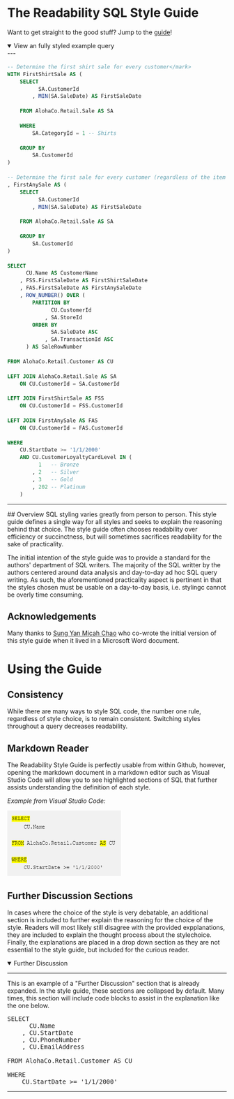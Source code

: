 # The Readability SQL Style Guide

Want to get straight to the good stuff?  Jump to the [guide](https://github.com/jasonmkfu/the-readability-sql-style-guide/blob/main/Style%20Guide.md)!


<details open>
  <summary>View an fully styled example query</summary>
---

```sql
-- Determine the first shirt sale for every customer</mark>
WITH FirstShirtSale AS (
    SELECT
          SA.CustomerId
        , MIN(SA.SaleDate) AS FirstSaleDate

    FROM AlohaCo.Retail.Sale AS SA

    WHERE
        SA.CategoryId = 1 -- Shirts

    GROUP BY
        SA.CustomerId
)

-- Determine the first sale for every customer (regardless of the item category)
, FirstAnySale AS (
    SELECT
          SA.CustomerId
        , MIN(SA.SaleDate) AS FirstSaleDate

    FROM AlohaCo.Retail.Sale AS SA

    GROUP BY
        SA.CustomerId
)

SELECT
      CU.Name AS CustomerName
    , FSS.FirstSaleDate AS FirstShirtSaleDate
    , FAS.FirstSaleDate AS FirstAnySaleDate
    , ROW_NUMBER() OVER (
        PARTITION BY
              CU.CustomerId
            , SA.StoreId
        ORDER BY
              SA.SaleDate ASC
            , SA.TransactionId ASC
      ) AS SaleRowNumber

FROM AlohaCo.Retail.Customer AS CU

LEFT JOIN AlohaCo.Retail.Sale AS SA
    ON CU.CustomerId = SA.CustomerId

LEFT JOIN FirstShirtSale AS FSS
    ON CU.CustomerId = FSS.CustomerId

LEFT JOIN FirstAnySale AS FAS
    ON CU.CustomerId = FAS.CustomerId

WHERE
    CU.StartDate >= '1/1/2000'
    AND CU.CustomerLoyaltyCardLevel IN (
          1   -- Bronze
        , 2   -- Silver
        , 3   -- Gold
        , 202 -- Platinum
    )
```

---
</details>
## Overview
SQL styling varies greatly from person to person.  This style guide defines a single way for all styles and seeks to explain the reasoning behind that choice.  The style guide often chooses readability over efficiency or succinctness, but will sometimes sacrifices readability for the sake of practicality.

The initial intention of the style guide was to provide a standard for the authors' department of SQL writers.  The majority of the SQL writter by the authors centered around data analysis and day-to-day ad hoc SQL query writing.  As such, the aforementioned practicality aspect is pertinent in that the styles chosen must be usable on a day-to-day basis, i.e. stylingc cannot be overly time consuming.

## Acknowledgements
Many thanks to [Sung Yan Micah Chao](https://github.com/smc395) who co-wrote the initial version of this style guide when it lived in a Microsoft Word document.
# Using the Guide
## Consistency
While there are many ways to style SQL code, the number one rule, regardless of style choice, is to remain consistent.  Switching styles throughout a query decreases readability.
## Markdown Reader
The Readability Style Guide is perfectly usable from within Github, however, opening the markdown document in a markdown editor such as Visual Studio Code will allow you to see highlighted sections of SQL that further assists understanding the definition of each style.

_Example from Visual Studio Code:_

![Highlighted SQL Example](/images/HighlightingExample.png)

## Further Discussion Sections
In cases where the choice of the style is very debatable, an additional section is included to further explain the reasoning for the choice of the style.  Readers will most likely still disagree with the provided expplanations, they are included to explain the thought process about the stylechoice.  Finally, the explanations are placed in a drop down section as they are not essential to the style guide, but included for the curious reader.

<details open>
  <summary>Further Discussion</summary>

---

This is an example of a "Further Discussion" section that is already expanded.  In the style guide, these sections are collapsed by default.  Many times, this section will include code blocks to assist in the explanation like the one below.
<pre>
SELECT
      CU.Name
    , CU.StartDate
    , CU.PhoneNumber
    , CU.EmailAddress

FROM AlohaCo.Retail.Customer AS CU

WHERE
    CU.StartDate >= '1/1/2000'
</pre>

---
</details>